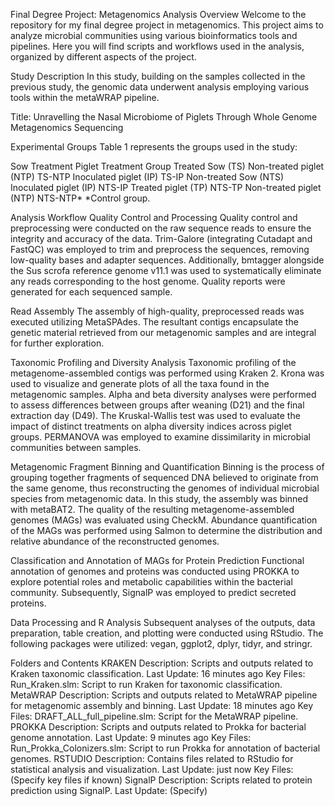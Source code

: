 Final Degree Project: Metagenomics Analysis
Overview
Welcome to the repository for my final degree project in metagenomics. This project aims to analyze microbial communities using various bioinformatics tools and pipelines. Here you will find scripts and workflows used in the analysis, organized by different aspects of the project.

Study Description
In this study, building on the samples collected in the previous study, the genomic data underwent analysis employing various tools within the metaWRAP pipeline.

Title: Unravelling the Nasal Microbiome of Piglets Through Whole Genome Metagenomics Sequencing

Experimental Groups
Table 1 represents the groups used in the study:

Sow Treatment	Piglet Treatment	Group
Treated Sow (TS)	Non-treated piglet (NTP)	TS-NTP
Inoculated piglet (IP)	TS-IP
Non-treated Sow (NTS)	Inoculated piglet (IP)	NTS-IP
Treated piglet (TP)	NTS-TP
Non-treated piglet (NTP)	NTS-NTP*
*Control group.

Analysis Workflow
Quality Control and Processing
Quality control and preprocessing were conducted on the raw sequence reads to ensure the integrity and accuracy of the data. Trim-Galore (integrating Cutadapt and FastQC) was employed to trim and preprocess the sequences, removing low-quality bases and adapter sequences. Additionally, bmtagger alongside the Sus scrofa reference genome v11.1 was used to systematically eliminate any reads corresponding to the host genome. Quality reports were generated for each sequenced sample.

Read Assembly
The assembly of high-quality, preprocessed reads was executed utilizing MetaSPAdes. The resultant contigs encapsulate the genetic material retrieved from our metagenomic samples and are integral for further exploration.

Taxonomic Profiling and Diversity Analysis
Taxonomic profiling of the metagenome-assembled contigs was performed using Kraken 2. Krona was used to visualize and generate plots of all the taxa found in the metagenomic samples. Alpha and beta diversity analyses were performed to assess differences between groups after weaning (D21) and the final extraction day (D49). The Kruskal-Wallis test was used to evaluate the impact of distinct treatments on alpha diversity indices across piglet groups. PERMANOVA was employed to examine dissimilarity in microbial communities between samples.

Metagenomic Fragment Binning and Quantification
Binning is the process of grouping together fragments of sequenced DNA believed to originate from the same genome, thus reconstructing the genomes of individual microbial species from metagenomic data. In this study, the assembly was binned with metaBAT2. The quality of the resulting metagenome-assembled genomes (MAGs) was evaluated using CheckM. Abundance quantification of the MAGs was performed using Salmon to determine the distribution and relative abundance of the reconstructed genomes.

Classification and Annotation of MAGs for Protein Prediction
Functional annotation of genomes and proteins was conducted using PROKKA to explore potential roles and metabolic capabilities within the bacterial community. Subsequently, SignalP was employed to predict secreted proteins.

Data Processing and R Analysis
Subsequent analyses of the outputs, data preparation, table creation, and plotting were conducted using RStudio. The following packages were utilized: vegan, ggplot2, dplyr, tidyr, and stringr.

Folders and Contents
KRAKEN
Description: Scripts and outputs related to Kraken taxonomic classification.
Last Update: 16 minutes ago
Key Files:
Run_Kraken.slm: Script to run Kraken for taxonomic classification.
MetaWRAP
Description: Scripts and outputs related to MetaWRAP pipeline for metagenomic assembly and binning.
Last Update: 18 minutes ago
Key Files:
DRAFT_ALL_full_pipeline.slm: Script for the MetaWRAP pipeline.
PROKKA
Description: Scripts and outputs related to Prokka for bacterial genome annotation.
Last Update: 9 minutes ago
Key Files:
Run_Prokka_Colonizers.slm: Script to run Prokka for annotation of bacterial genomes.
RSTUDIO
Description: Contains files related to RStudio for statistical analysis and visualization.
Last Update: just now
Key Files:
(Specify key files if known)
SignalP
Description: Scripts related to protein prediction using SignalP.
Last Update: (Specify)
